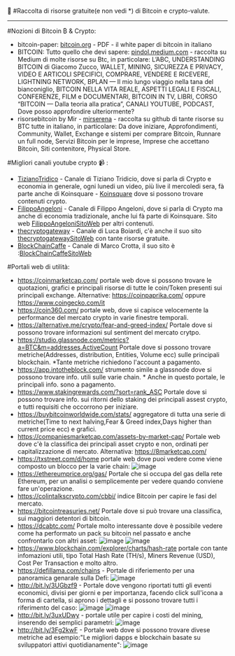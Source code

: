 :notebook_with_decorative_cover: #Raccolta di risorse gratuite(e non vedi *) di Bitcoin e crypto-valute.

-------------------------------------------------------------------------------------------------------------------------------------------------------------------------
<!-- Google tag (gtag.js) -->
<script async src="https://www.googletagmanager.com/gtag/js?id=G-ZE0SN9JCNN"></script>
<script>
  window.dataLayer = window.dataLayer || [];
  function gtag(){dataLayer.push(arguments);}
  gtag('js', new Date());

  gtag('config', 'G-ZE0SN9JCNN');
</script>

#Nozioni di Bitcoin ₿ & Crypto:
- bitcoin-paper: <a href="https://bitcoin.org/files/bitcoin-paper/bitcoin_it.pdf">bitcoin.org</a> - PDF - il white paper di bitcoin in italiano
- BITCOIN: Tutto quello che devi sapere: <a href="https://pindol.medium.com/premessa-1e5254a52475">pindol.medium.com</a> - raccolta su Medium di molte risorse su Btc, in particolare: L’ABC, UNDERSTANDING BITCOIN di Giacomo Zucco, WALLET, MINING, SICUREZZA E PRIVACY, VIDEO E ARTICOLI SPECIFICI, COMPRARE, VENDERE E RICEVERE, LIGHTNING NETWORK, BPLAN — Il mio lungo viaggio nella tana del bianconiglio, BITCOIN NELLA VITA REALE, ASPETTI LEGALI E FISCALI, CONFERENZE, FILM e DOCUMENTARI, BITCOIN IN TV, LIBRI, CORSO “BITCOIN — Dalla teoria alla pratica”, CANALI YOUTUBE, PODCAST, Dove posso approfondire ulteriormente?
- risorsebitcoin by Mir - <a href="https://github.com/mirserena/risorsebitcoin/blob/main/README.md">mirserena</a> - raccolta su github di tante risorse su BTC tutte in italiano, in particolare: Da dove iniziare, Approfondimenti, Community, Wallet, Exchange e sistemi per comprare Bitcoin, Runnare un full node, Servizi Bitcoin per le imprese, Imprese che accettano Bitcoin, Siti contenitore, Physical Store.

#Migliori canali youtube crypto :video_camera:  :
- <a href="https://www.youtube.com/@TizianoTridico">TizianoTridico</a>   - Canale di Tiziano Tridicio, dove si parla di Crypto e economia in generale, ogni lunedi un video, più live il mercoledi sera, fà parte anche di Koinsquare - <a href="https://www.youtube.com/c/Koinsquare">Koinsquare</a> dove si possono trovare contenuti crypto.
- <a href="https://www.youtube.com/@FilippoAngeloni/featured">FilippoAngeloni</a> - Canale di Filippo Angeloni, dove si parla di Crypto ma anche di economia tradizionale, anche lui fà parte di Koinsquare. Sito web <a href="https://www.filippoangeloni.com/">FilippoAngeloniSitoWeb</a> per altri contenuti.
- <a href="https://www.youtube.com/@thecryptogateway">thecryptogateway</a> - Canale di Luca Boiardi, c'è anche il suo sito <a href="https://thecryptogateway.it/">thecryptogatewaySitoWeb</a> con tante risorse gratuite.
- <a href="https://www.youtube.com/@BlockChainCaffe/featured">BlockChainCaffe</a> - Canale di Marco Crotta, il suo sito è :<a href="https://www.blockchaincaffe.it/">BlockChainCaffeSitoWeb</a>

#Portali web di utilità:
- https://coinmarketcap.com/  portale web dove si possono trovare le quotazioni, grafici e principali risorse di tutte le coin/Token presenti sui principali exchange. Alternative: https://coinpaprika.com/ oppure https://www.coingecko.com/it
- https://coin360.com/ portale web, dove si capisce velocemente la performance del mercato crypto in varie finestre temporali.
- https://alternative.me/crypto/fear-and-greed-index/ Portale dove si possono trovare informazioni sul sentiment del mercato crytpo.
- https://studio.glassnode.com/metrics?a=BTC&m=addresses.ActiveCount Portale dove si possono trovare metriche(Addresses, distribution, Entities, Volume ecc) sulle principali blockchain. *Tante metriche richiedono l'account a pagamento.
- https://app.intotheblock.com/ strumento simile a glassnode dove si possono trovare info. utili sulle varie chain. * Anche in questo portale, le principali info. sono a pagamento.
- https://www.stakingrewards.com/?sort=rank_ASC Portale dove si possono trovare info. sui ritorni dello staking dei principali assest crypto, e tutti requisiti che occorrono per iniziare.
- https://buybitcoinworldwide.com/stats/ aggregatore di tutta una serie di metriche(Time to next halving,Fear & Greed index,Days higher than current price ecc) e grafici.
- https://companiesmarketcap.com/assets-by-market-cap/ Portale web dove c'è la classifica dei principali asset crypto e non, ordinati per capitalizzazione di mercato. Alternativa: https://8marketcap.com/
- https://txstreet.com/d/home portale web dove puoi vedere come viene composto un blocco per la varie chain:
![image](https://user-images.githubusercontent.com/11600332/205486840-5a1ddfe5-e0d6-4abf-8f3a-abed4b0ac53f.png)
- https://ethereumprice.org/gas/ Portale che si occupa del gas della rete Ethereum, per un analisi o semplicemente per vedere quando conviene fare un'operazione.
- https://colintalkscrypto.com/cbbi/ indice Bitcoin per capire le fasi del mercato.
- https://bitcointreasuries.net/ Portale dove si può trovare una classifica, sui maggiori detentori di bitcoin.
- https://dcabtc.com/ Portale molto interessante dove è possibile vedere come ha performato un pack su bitcoin nel passato e anche confrontarlo con altri asset:
![image](https://user-images.githubusercontent.com/11600332/205487169-e82da653-a2da-4829-a08d-e2c6b2266c0c.png)
![image](https://user-images.githubusercontent.com/11600332/205487187-404fe0d7-8952-42e0-bc95-7a96ac7d069d.png)
- https://www.blockchain.com/explorer/charts/hash-rate portale con tante infomazioni utili, tipo Total Hash Rate (TH/s), Miners Revenue (USD), Cost Per Transaction e molto altro.
- https://defillama.com/chains - Portale di riferiemento per una panoramica genarale sulla Defi:
![image](https://user-images.githubusercontent.com/11600332/205487381-6f89cd59-231c-4792-9092-5b8188b76b57.png)
- http://bit.ly/3UGbzf9 - Portale dove vengono riportati tutti gli eventi economici, divisi per giorni e per importanza, facendo click sull'icona a forma di cartella, si aprono i dettagli e si possono trovare tutti i riferimento del caso:
![image](https://user-images.githubusercontent.com/11600332/205947345-9230da61-9aa8-43ef-ab1b-2b14de4768c6.png)
![image](https://user-images.githubusercontent.com/11600332/205947474-2c8e7d9c-1e22-4886-b2d4-e9bc7f2c80d1.png)
- http://bit.ly/3uxUDwy -  portale utile per capire i costi del mining, inserendo dei semplici parametri:
![image](https://user-images.githubusercontent.com/11600332/205948491-5ca507e4-2e53-48e8-91f4-837e96c3170c.png)
- http://bit.ly/3Fg2kwF - Portale web dove si possono trovare divese metriche ad esempio:"Le migliori dapps e blockchain basate su sviluppatori attivi quotidianamente":
![image](https://user-images.githubusercontent.com/11600332/205957021-2631e7e1-f0d2-4a8f-a5b6-e24a5e964490.png)







